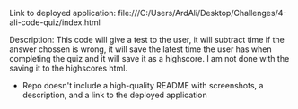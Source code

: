 Link to deployed application: file:///C:/Users/ArdAli/Desktop/Challenges/4-ali-code-quiz/index.html

Description: This code will give a test to the user, it will subtract time if the answer chossen is wrong, it will save the latest time the user has when completing the quiz and it will save it as a highscore. I am not done with the saving it to the highscores html.




- Repo doesn't include a high-quality README with screenshots, a description, and a link to the deployed application
